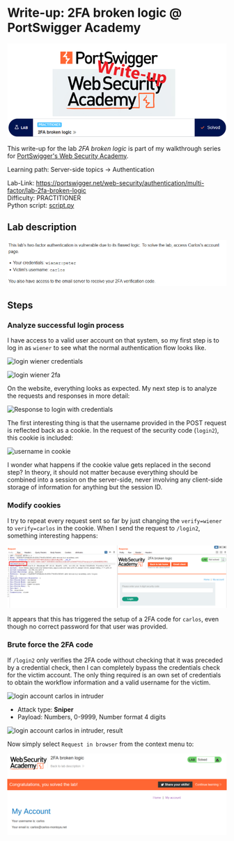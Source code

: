 # Write-up: 2FA broken logic @ PortSwigger Academy

![logo](img/logo.png)

This write-up for the lab *2FA broken logic* is part of my walkthrough series for [PortSwigger's Web Security Academy](https://portswigger.net/web-security).

Learning path: Server-side topics → Authentication

Lab-Link: <https://portswigger.net/web-security/authentication/multi-factor/lab-2fa-broken-logic>  
Difficulty: PRACTITIONER  
Python script: [script.py](script.py)  

## Lab description

![lab_description](img/lab_description.png)

## Steps

### Analyze successful login process

I have access to a valid user account on that system, so my first step is to log in as `wiener` to see what the normal authentication flow looks like.

![login wiener credentials](img/login_wiener_credentials.png)

![login wiener 2fa](img/login_wiener_2fa.png)

On the website, everything looks as expected. My next step is to analyze the requests and responses in more detail:

![Response to login with credentials](img/login_response.png)

The first interesting thing is that the username provided in the POST request is reflected back as a cookie. In the request of the security code (`login2`), this cookie is included:

![username in cookie](img/username_in_cookie.png)

I wonder what happens if the cookie value gets replaced in the second step? In theory, it should not matter because everything should be combined into a session on the server-side, never involving any client-side storage of information for anything but the session ID.

### Modify cookies

I try to repeat every request sent so far by just changing the `verify=wiener` to `verify=carlos` in the cookie. When I send the request to `/login2`, something interesting happens:

![2fa_request_for_verify_carlos](img/2fa_request_for_verify_carlos.png)

It appears that this has triggered the setup of a 2FA code for `carlos`, even though no correct password for that user was provided.

### Brute force the 2FA code

If `/login2` only verifies the 2FA code without checking that it was preceded by a credential check, then I can completely bypass the credentials check for the victim account. The only thing required is an own set of credentials to obtain the workflow information and a valid username for the victim.

![login account carlos in intruder](img/fake_login_carlos.png)

- Attack type: **Sniper**
- Payload: Numbers, 0-9999, Number format 4 digits

![login account carlos in intruder, result](img/brute_forced_second_factor.png)

Now simply select `Request in browser` from the context menu to:

![success](img/success.png)
